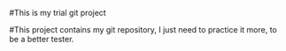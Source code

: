 #This is my trial git project


#This project contains my git repository, I just need to practice it more, to be a better tester.